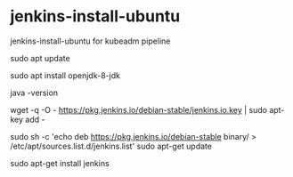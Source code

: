 # jenkins-install-ubuntu
jenkins-install-ubuntu for kubeadm pipeline

sudo apt update

sudo apt install openjdk-8-jdk

java -version

wget -q -O - https://pkg.jenkins.io/debian-stable/jenkins.io.key | sudo apt-key add -

sudo sh -c 'echo deb https://pkg.jenkins.io/debian-stable binary/ > \
    /etc/apt/sources.list.d/jenkins.list'
sudo apt-get update

sudo apt-get install jenkins
